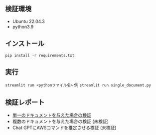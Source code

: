 ## 検証環境
* Ubuntu 22.04.3
* python3.9

## インストール
`pip install -r requirements.txt`

## 実行
`streamlit run <pythonファイル名>`
例 `streamlit run single_document.py`

## 検証レポート
* [単一のドキュメントを与えた場合の検証](./README_SINGLE_DOCUMENT.md)
* 複数のドキュメントを与えた場合の検証 (未検証)
* Chat GPTにAWSコマンドを推定させる検証 (未検証)
